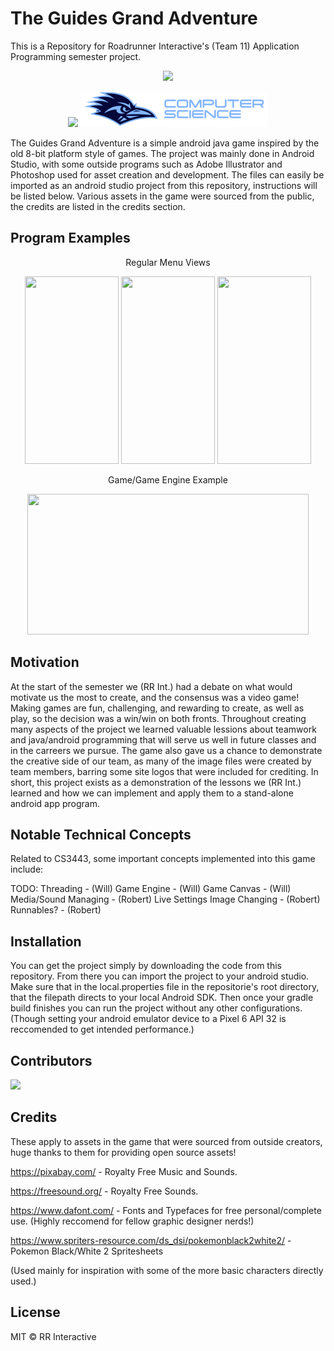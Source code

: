 # The Guides Grand Adventure

This is a Repository for Roadrunner Interactive's (Team 11) Application Programming semester project.

<p align="center">
 <img src="./app/src/main/res/drawable/main_menu_logo.png" width="500" length="600" />
 </p>

<p align="center">
 <img src="./app/src/main/res/drawable/team_logo.png" width="300" length="75" />
 <img src="./app/src/main/res/drawable/utsacs.png" width="300" length="75" />
 </p>
 

The Guides Grand Adventure is a simple android java game inspired by the old 8-bit platform style of games. The project was mainly done in Android Studio, with some outside programs such as Adobe Illustrator and Photoshop used for asset creation and development. The files can easily be imported as an android studio project from this repository, instructions will be listed below. Various assets in the game were sourced from the public, the credits are listed in the credits section.

## Program Examples

<p align="center">
Regular Menu Views
 </p>
 
<p align="center">
 <img src="https://media.giphy.com/media/F3wPk4Bf4SLpCHkT40/giphy.gif" width="150" height="300">
 <img  src="https://media.giphy.com/media/v1.Y2lkPTc5MGI3NjExNDk5NWQ1MTVjMmI0MjYyMTVkMjc5NTk1NzJlM2QwZGQ3ZjQ1ZTViMiZlcD12MV9pbnRlcm5hbF9naWZzX2dpZklkJmN0PWc/KyZa2SMrEAN4LW6C6c/giphy.gif" width="150" height="300">
  <img src="https://media.giphy.com/media/v1.Y2lkPTc5MGI3NjExNjQyNWMzYjQ4ZTYzMGViNDAyMTlhOTFkYWM3ZDFhYTA0N2U2YTg3YyZlcD12MV9pbnRlcm5hbF9naWZzX2dpZklkJmN0PWc/AxgLIm8odemBFVSXoe/giphy.gif" width="150" height="300">
 
  </p>
  
  <p align="center">
Game/Game Engine Example
 </p>
  
<p align="center"> <img src="https://media.giphy.com/media/v1.Y2lkPTc5MGI3NjExOGVlMjRjN2Q4YTNhNGU5ZDRhMTIxMmMxMTY4MzM2ODA4ODdkMjdmOSZlcD12MV9pbnRlcm5hbF9naWZzX2dpZklkJmN0PWc/Hmmi8Pu62toz3ZAZoQ/giphy.gif" width="450" height="225" </p>

## Motivation
 
At the start of the semester we (RR Int.) had a debate on what would motivate us the most to create, and the consensus was a video game! Making games are fun, challenging, and rewarding to create, as well as play, so the decision was a win/win on both fronts. Throughout creating many aspects of the project we learned  valuable lessions about teamwork and java/android programming that will serve us well in future classes and in the carreers we pursue. The game also gave us a chance to demonstrate the creative side of our team, as many of the image files were created by team members, barring some site logos that were included for crediting. In short, this project exists as a demonstration of the lessons we (RR Int.) learned and how we can implement and apply them to a stand-alone android app program.

## Notable Technical Concepts

 Related to CS3443, some important concepts implemented into this game include:
 
 TODO:
 Threading - (Will)
 Game Engine - (Will)
 Game Canvas - (Will)
 Media/Sound Managing - (Robert)
 Live Settings Image Changing - (Robert)
 Runnables? - (Robert)
 
## Installation

You can get the project simply by downloading the code from this repository. From there you can import the project to your android studio. Make sure that in the local.properties file in the repositorie's root directory, that the filepath directs to your local Android SDK. Then once your gradle build finishes you can run the project without any other configurations. (Though setting your android emulator device to a Pixel 6 API 32 is reccomended to get intended performance.)

## Contributors

<a href="https://github.com/WillClfrd/GuidesGrandAdventure/graphs/contributors">
  <img src="https://contrib.rocks/image?repo=WillClfrd/GuidesGrandAdventure" />
</a>

## Credits

These apply to assets in the game that were sourced from outside creators, huge thanks to them for providing open source assets!

https://pixabay.com/ - Royalty Free Music and Sounds.

https://freesound.org/ - Royalty Free Sounds.

https://www.dafont.com/ - Fonts and Typefaces for free personal/complete use. (Highly reccomend for fellow graphic designer nerds!)

https://www.spriters-resource.com/ds_dsi/pokemonblack2white2/ - Pokemon Black/White 2 Spritesheets 

(Used mainly for inspiration with some of the more basic characters directly used.)

## License

MIT © RR Interactive
